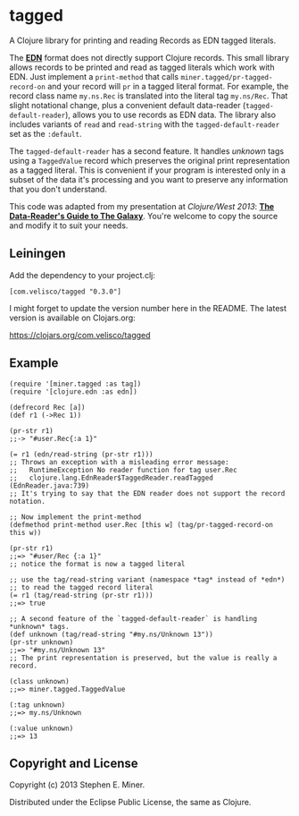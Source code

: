 # tagged

A Clojure library for printing and reading Records as EDN tagged literals.

The [**EDN**](https://github.com/edn-format/edn) format does not directly support Clojure records.
This small library allows records to be printed and read as tagged literals which work with EDN.
Just implement a `print-method` that calls `miner.tagged/pr-tagged-record-on` and your record will
`pr` in a tagged literal format.  For example, the record class name `my.ns.Rec` is translated into
the literal tag `my.ns/Rec`.  That slight notational change, plus a convenient default data-reader
(`tagged-default-reader`), allows you to use records as EDN data.  The library also includes
variants of `read` and `read-string` with the `tagged-default-reader` set as the `:default`.

The `tagged-default-reader` has a second feature.  It handles *unknown* tags using a `TaggedValue`
record which preserves the original print representation as a tagged literal.  This is convenient if
your program is interested only in a subset of the data it's processing and you want to preserve any
information that you don't understand.

This code was adapted from my presentation at *Clojure/West 2013*:
[**The Data-Reader's Guide to The Galaxy**](http://www.infoq.com/presentations/Clojure-Data-Reader).
You're welcome to copy the source and modify it to suit your needs.


## Leiningen

Add the dependency to your project.clj:

    [com.velisco/tagged "0.3.0"]

I might forget to update the version number here in the README.  The latest version is available on
Clojars.org:

https://clojars.org/com.velisco/tagged


## Example


    (require '[miner.tagged :as tag])
	(require '[clojure.edn :as edn])
	
	(defrecord Rec [a])
	(def r1 (->Rec 1))

	(pr-str r1)
	;;-> "#user.Rec{:a 1}"
	
	(= r1 (edn/read-string (pr-str r1)))
    ;; Throws an exception with a misleading error message:
    ;;   RuntimeException No reader function for tag user.Rec  
	;;   clojure.lang.EdnReader$TaggedReader.readTagged (EdnReader.java:739)
	;; It's trying to say that the EDN reader does not support the record notation.

	;; Now implement the print-method
    (defmethod print-method user.Rec [this w] (tag/pr-tagged-record-on this w))

	(pr-str r1)
	;;=> "#user/Rec {:a 1}"
    ;; notice the format is now a tagged literal

	;; use the tag/read-string variant (namespace *tag* instead of *edn*) 
	;; to read the tagged record literal
	(= r1 (tag/read-string (pr-str r1)))
	;;=> true

	;; A second feature of the `tagged-default-reader` is handling *unknown* tags.
	(def unknown (tag/read-string "#my.ns/Unknown 13"))
	(pr-str unknown)
	;;=> "#my.ns/Unknown 13"
	;; The print representation is preserved, but the value is really a record.

	(class unknown)
	;;=> miner.tagged.TaggedValue

	(:tag unknown)
	;;=> my.ns/Unknown

	(:value unknown)
	;;=> 13
	

## Copyright and License

Copyright (c) 2013 Stephen E. Miner.

Distributed under the Eclipse Public License, the same as Clojure.
